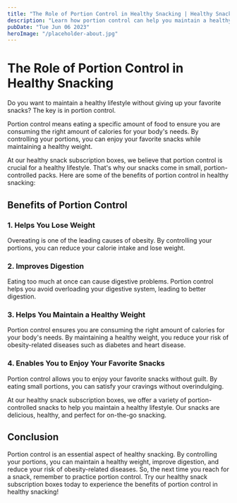 ```yaml
---
title: "The Role of Portion Control in Healthy Snacking | Healthy Snack Subscription Boxes"
description: "Learn how portion control can help you maintain a healthy lifestyle while enjoying your favorite snacks. Read more on the benefits of portion control in healthy snacking with our healthy snack subscription boxes."
pubDate: "Tue Jun 06 2023"
heroImage: "/placeholder-about.jpg"
---
```


# The Role of Portion Control in Healthy Snacking

Do you want to maintain a healthy lifestyle without giving up your favorite snacks? The key is in portion control.

Portion control means eating a specific amount of food to ensure you are consuming the right amount of calories for your body&#39;s needs. By controlling your portions, you can enjoy your favorite snacks while maintaining a healthy weight.

At our healthy snack subscription boxes, we believe that portion control is crucial for a healthy lifestyle. That&#39;s why our snacks come in small, portion-controlled packs. Here are some of the benefits of portion control in healthy snacking:

## Benefits of Portion Control

### 1. Helps You Lose Weight

Overeating is one of the leading causes of obesity. By controlling your portions, you can reduce your calorie intake and lose weight.

### 2. Improves Digestion

Eating too much at once can cause digestive problems. Portion control helps you avoid overloading your digestive system, leading to better digestion.

### 3. Helps You Maintain a Healthy Weight

Portion control ensures you are consuming the right amount of calories for your body&#39;s needs. By maintaining a healthy weight, you reduce your risk of obesity-related diseases such as diabetes and heart disease.

### 4. Enables You to Enjoy Your Favorite Snacks

Portion control allows you to enjoy your favorite snacks without guilt. By eating small portions, you can satisfy your cravings without overindulging.

At our healthy snack subscription boxes, we offer a variety of portion-controlled snacks to help you maintain a healthy lifestyle. Our snacks are delicious, healthy, and perfect for on-the-go snacking.

## Conclusion

Portion control is an essential aspect of healthy snacking. By controlling your portions, you can maintain a healthy weight, improve digestion, and reduce your risk of obesity-related diseases. So, the next time you reach for a snack, remember to practice portion control. Try our healthy snack subscription boxes today to experience the benefits of portion control in healthy snacking!